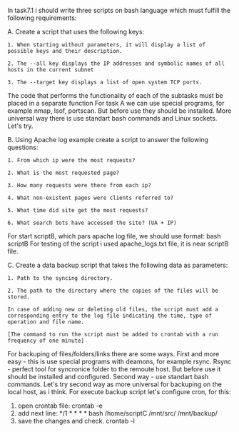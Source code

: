 In task7.1 i should write three scripts on bash language which must fulfill the following requirements:

A. Create a script that uses the following keys:
	

	1. When starting without parameters, it will display a list of possible keys and their description.

	2. The --all key displays the IP addresses and symbolic names of all hosts in the current subnet

	3. The --target key displays a list of open system TCP ports.


The code that performs the functionality of each of the subtasks must be placed in a separate function
For task A  we can use special programs, for example nmap, lsof, portscan. But before use they should be installed. More universal way there is use standart bash commands and Linux sockets. Let's try.  


B. Using Apache log example create a script to answer the following questions:


	1. From which ip were the most requests?

	2. What is the most requested page?

	3. How many requests were there from each ip?

	4. What non-existent pages were clients referred to?

	5. What time did site get the most requests?

	6. What search bots have accessed the site? (UA + IP)



For start scriptB, which pars apache log file, we should use format:
bash scriptB <path to the apache log file>
For testing of the script i used apache_logs.txt file, it is near  scriptB file.


C. Create a data backup script that takes the following data as parameters:


	1. Path to the syncing directory.

	2. The path to the directory where the copies of the files will be stored.

	In case of adding new or deleting old files, the script must add a corresponding entry to the log file indicating the time, type of operation and file name.

	[The command to run the script must be added to crontab with a run frequency of one minute]



For backuping of files/folders/links there are some ways. First and more easy - this is use special programs with deamons, for example rsync. Rsync - perfect tool for syncronice folder to the remoute host. But before use it should be installed and configured. 
Second way - use standart bash commands. Let's try second way as more universal for backuping on the local host, as i think. 
For execute backup script let's configure cron, for this: 
1. open crontab file:
crontab -e  
2. add next line:
*/1 * * * *  bash /home/scriptC /mnt/src/ /mnt/backup/
3. save the changes and check.
crontab -l
